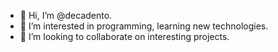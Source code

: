 - 👋 Hi, I’m @decadento.
- 👀 I’m interested in programming, learning new technologies.
- 💞️ I’m looking to collaborate on interesting projects.



